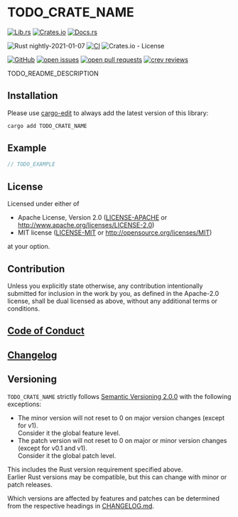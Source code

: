 # TODO_CRATE_NAME

[![Lib.rs](https://img.shields.io/badge/Lib.rs-*-84f)](https://lib.rs/crates/TODO_CRATE_NAME)
[![Crates.io](https://img.shields.io/crates/v/TODO_CRATE_NAME)](https://crates.io/crates/TODO_CRATE_NAME)
[![Docs.rs](https://docs.rs/TODO_CRATE_NAME/badge.svg)](https://docs.rs/TODO_CRATE_NAME)

![Rust nightly-2021-01-07](https://img.shields.io/static/v1?logo=Rust&label=&message=nightly-2021-01-07&color=grey)
[![CI](https://github.com/Tamschi/TODO_CRATE_NAME/workflows/CI/badge.svg?branch=develop)](https://github.com/Tamschi/TODO_CRATE_NAME/actions?query=workflow%3ACI+branch%3Adevelop)
![Crates.io - License](https://img.shields.io/crates/l/TODO_CRATE_NAME/0.0.1)

[![GitHub](https://img.shields.io/static/v1?logo=GitHub&label=&message=%20&color=grey)](https://github.com/Tamschi/TODO_CRATE_NAME)
[![open issues](https://img.shields.io/github/issues-raw/Tamschi/TODO_CRATE_NAME)](https://github.com/Tamschi/TODO_CRATE_NAME/issues)
[![open pull requests](https://img.shields.io/github/issues-pr-raw/Tamschi/TODO_CRATE_NAME)](https://github.com/Tamschi/TODO_CRATE_NAME/pulls)
[![crev reviews](https://web.crev.dev/rust-reviews/badge/crev_count/TODO_CRATE_NAME.svg)](https://web.crev.dev/rust-reviews/crate/TODO_CRATE_NAME/)

TODO_README_DESCRIPTION

## Installation

Please use [cargo-edit](https://crates.io/crates/cargo-edit) to always add the latest version of this library:

```cmd
cargo add TODO_CRATE_NAME
```

## Example

```rust
// TODO_EXAMPLE
```

## License

Licensed under either of

* Apache License, Version 2.0
   ([LICENSE-APACHE](LICENSE-APACHE) or <http://www.apache.org/licenses/LICENSE-2.0>)
* MIT license
   ([LICENSE-MIT](LICENSE-MIT) or <http://opensource.org/licenses/MIT>)

at your option.

## Contribution

Unless you explicitly state otherwise, any contribution intentionally submitted
for inclusion in the work by you, as defined in the Apache-2.0 license, shall be
dual licensed as above, without any additional terms or conditions.

## [Code of Conduct](CODE_OF_CONDUCT.md)

## [Changelog](CHANGELOG.md)

## Versioning

`TODO_CRATE_NAME` strictly follows [Semantic Versioning 2.0.0](https://semver.org/spec/v2.0.0.html) with the following exceptions:

* The minor version will not reset to 0 on major version changes (except for v1).  
Consider it the global feature level.
* The patch version will not reset to 0 on major or minor version changes (except for v0.1 and v1).  
Consider it the global patch level.

This includes the Rust version requirement specified above.  
Earlier Rust versions may be compatible, but this can change with minor or patch releases.

Which versions are affected by features and patches can be determined from the respective headings in [CHANGELOG.md](CHANGELOG.md).
